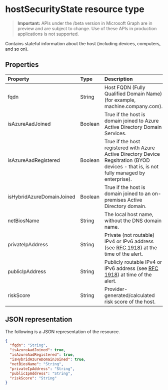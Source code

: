 # hostSecurityState resource type

 > **Important:** APIs under the /beta version in Microsoft Graph are in preview and are subject to change. Use of these APIs in production applications is not supported.

Contains stateful information about the host (including devices, computers, and so on).

## Properties

| Property   | Type|Description|
|:---------------|:--------|:----------|
|fqdn|String|Host FQDN (Fully Qualified Domain Name) (for example, machine.company.com).|
|isAzureAadJoined|Boolean|True if the host is domain joined to Azure Active Directory Domain Services.|
|isAzureAadRegistered|Boolean|True if the host registered with Azure Active Directory Device Regsitration (BYOD devices - that is, is not fully managed by enterprise).|
|isHybridAzureDomainJoined|Boolean|True if the host is domain joined to an on-premises Active Directory domain.|
|netBiosName|String|The local host name, without the DNS domain name.|
|privateIpAddress|String|Private (not routable) IPv4 or IPv6 address (see [RFC 1918](https://tools.ietf.org/html/rfc1918)) at the time of the alert.|
|publicIpAddress|String|Publicly routable IPv4 or IPv6 address (see [RFC 1918](https://tools.ietf.org/html/rfc1918)) at time of the alert.|
|riskScore|String|Provider-generated/calculated risk score of the host.|

## JSON representation

The following is a JSON representation of the resource.

<!-- {
  "blockType": "resource",
  "optionalProperties": [

  ],
  "@odata.type": "microsoft.graph.hostSecurityState"
}-->

```json
{
  "fqdn": "String",
  "isAzureAadJoined": true,
  "isAzureAadRegistered": true,
  "isHybridAzureDomainJoined": true,
  "netBiosName": "String",
  "privateIpAddress": "String",
  "publicIpAddress": "String",
  "riskScore": "String"
}

```

<!-- uuid: 8fcb5dbc-d5aa-4681-8e31-b001d5168d79
2015-10-25 14:57:30 UTC -->
<!-- {
  "type": "#page.annotation",
  "description": "hostSecurityState resource",
  "keywords": "",
  "section": "documentation",
  "tocPath": ""
}-->
